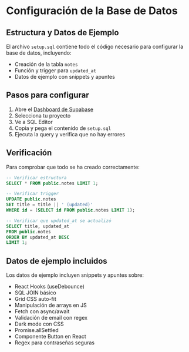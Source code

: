 # Configuración de la Base de Datos

## Estructura y Datos de Ejemplo

El archivo `setup.sql` contiene todo el código necesario para configurar la base de datos, incluyendo:

- Creación de la tabla `notes`
- Función y trigger para `updated_at`
- Datos de ejemplo con snippets y apuntes

## Pasos para configurar

1. Abre el [Dashboard de Supabase](https://app.supabase.com)
2. Selecciona tu proyecto
3. Ve a SQL Editor
4. Copia y pega el contenido de `setup.sql`
5. Ejecuta la query y verifica que no hay errores

## Verificación

Para comprobar que todo se ha creado correctamente:

```sql
-- Verificar estructura
SELECT * FROM public.notes LIMIT 1;

-- Verificar trigger
UPDATE public.notes
SET title = title || ' (updated)'
WHERE id = (SELECT id FROM public.notes LIMIT 1);

-- Verificar que updated_at se actualizó
SELECT title, updated_at
FROM public.notes
ORDER BY updated_at DESC
LIMIT 1;
```

## Datos de ejemplo incluidos

Los datos de ejemplo incluyen snippets y apuntes sobre:

- React Hooks (useDebounce)
- SQL JOIN básico
- Grid CSS auto-fit
- Manipulación de arrays en JS
- Fetch con async/await
- Validación de email con regex
- Dark mode con CSS
- Promise.allSettled
- Componente Button en React
- Regex para contraseñas seguras
